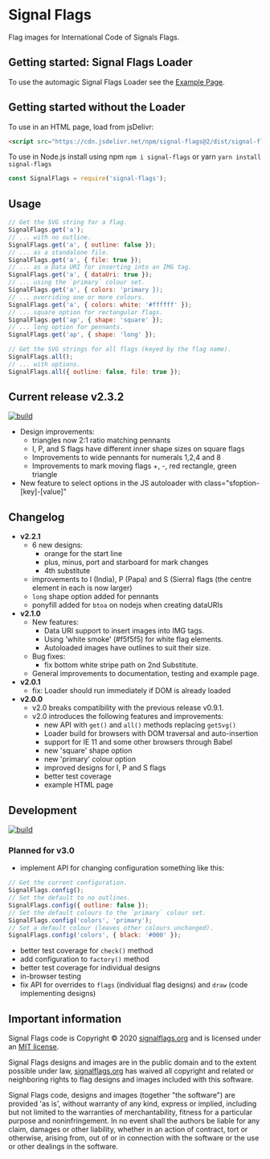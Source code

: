# Signal Flags

Flag images for International Code of Signals Flags.

## Getting started: Signal Flags Loader

To use the automagic Signal Flags Loader see the
[Example Page](https://signalflags.org/examples/index.html).

## Getting started without the Loader

To use in an HTML page, load from jsDelivr:

```html
<script src="https://cdn.jsdelivr.net/npm/signal-flags@2/dist/signal-flags.min.js"></script>
```

To use in Node.js install using npm `npm i signal-flags` or yarn `yarn install signal-flags`

```js
const SignalFlags = require('signal-flags');
```

## Usage

```js
// Get the SVG string for a flag.
SignalFlags.get('a');
// ... with no outline.
SignalFlags.get('a', { outline: false });
// ... as a standalone file.
SignalFlags.get('a', { file: true });
// ... as a Data URI for inserting into an IMG tag.
SignalFlags.get('a', { dataUri: true });
// ... using the `primary` colour set.
SignalFlags.get('a', { colors: 'primary });
// ... overriding one or more colours.
SignalFlags.get('a', { colors: white: '#ffffff' });
// ... square option for rectangular flags.
SignalFlags.get('ap', { shape: 'square' });
// ... long option for pennants.
SignalFlags.get('ap', { shape: 'long' });

// Get the SVG strings for all flags (keyed by the flag name).
SignalFlags.all();
// ... with options.
SignalFlags.all({ outline: false, file: true });
```

## Current release v2.3.2

[![build](https://github.com/signal-flags/signal-flags-js/actions/workflows/build.yaml/badge.svg)](https://github.com/signal-flags/signal-flags-js/actions/workflows/build.yaml)

- Design improvements:
  - triangles now 2:1 ratio matching pennants
  - I, P, and S flags have different inner shape sizes on square flags
  - Improvements to wide pennants for numerals 1,2,4 and 8
  - Improvements to mark moving flags +, -, red rectangle, green triangle
- New feature to select options in the JS autoloader with class="sfoption-[key]-[value]"

## Changelog

- **v2.2.1**
  - 6 new designs:
    - orange for the start line
    - plus, minus, port and starboard for mark changes
    - 4th substitute
  - improvements to I (India), P (Papa) and S (Sierra) flags (the centre element
    in each is now larger)
  - `long` shape option added for pennants
  - ponyfill added for `btoa` on nodejs when creating dataURIs
- **v2.1.0**
  - New features:
    - Data URI support to insert images into IMG tags.
    - Using 'white smoke' (#f5f5f5) for white flag elements.
    - Autoloaded images have outlines to suit their size.
  - Bug fixes:
    - fix bottom white stripe path on 2nd Substitute.
  - General improvements to documentation, testing and example page.
- **v2.0.1**
  - fix: Loader should run immediately if DOM is already loaded
- **v2.0.0**
  - v2.0 breaks compatibility with the previous release v0.9.1.
  - v2.0 introduces the following features and improvements:
    - new API with `get()` and `all()` methods replacing `getSvg()`
    - Loader build for browsers with DOM traversal and auto-insertion
    - support for IE 11 and some other browsers through Babel
    - new 'square' shape option
    - new 'primary' colour option
    - improved designs for I, P and S flags
    - better test coverage
    - example HTML page

## Development

[![build](https://github.com/signal-flags/signal-flags-js/actions/workflows/build.yaml/badge.svg?branch=develop)](https://github.com/signal-flags/signal-flags-js/actions/workflows/build.yaml)

### Planned for v3.0

- implement API for changing configuration something like this:

```js
// Get the current configuration.
SignalFlags.config();
// Set the default to no outlines.
SignalFlags.config({ outline: false });
// Set the default colours to the `primary` colour set.
SignalFlags.config('colors', 'primary');
// Set a default colour (leaves other colours unchanged).
SignalFlags.config('colors', { black: '#000' });
```

- better test coverage for `check()` method
- add configuration to `factory()` method
- better test coverage for individual designs
- in-browser testing
- fix API for overrides to `flags` (individual flag designs) and `draw`
  (code implementing designs)

## Important information

Signal Flags code is Copyright © 2020
[signalflags.org](https://signalflags.org/) and is licensed under an
[MIT license](https://github.com/signal-flags/signal-flags-js/blob/master/LICENSE).

Signal Flags designs and images are in the public domain and to the extent
possible under law,
[signalflags.org](https://signalflags.org/) has waived all copyright and related
or neighboring rights to flag designs and images included with this software.

Signal Flags code, designs and images (together "the software") are provided 'as
is', without warranty of any kind, express or implied, including but not limited
to the warranties of merchantability, fitness for a particular purpose and
noninfringement. In no event shall the authors be liable for any claim, damages
or other liability, whether in an action of contract, tort or otherwise, arising
from, out of or in connection with the software or the use or other dealings in
the software.
